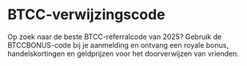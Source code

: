 # BTCC-verwijzingscode
Op zoek naar de beste BTCC-referralcode van 2025? Gebruik de BTCCBONUS-code bij je aanmelding en ontvang een royale bonus, handelskortingen en geldprijzen voor het doorverwijzen van vrienden.
